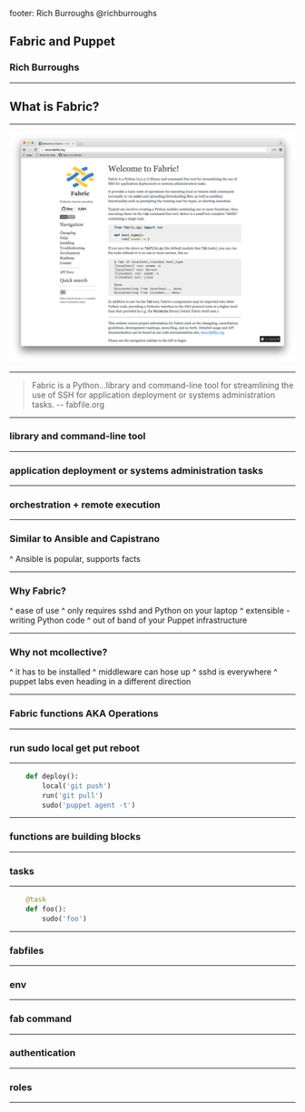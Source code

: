 footer: Rich Burroughs @richburroughs

## Fabric and Puppet

### Rich Burroughs

---

## What is Fabric?

---

![inline](images/fabfile_org.png)

---

> Fabric is a Python…library and command-line tool for streamlining the use of SSH for application deployment or systems administration tasks.
-- fabfile.org

---

### library and command-line tool

---

### application deployment or systems administration tasks

---

### orchestration + remote execution

---

### Similar to Ansible and Capistrano

^ Ansible is popular, supports facts

---

### Why Fabric?

^ ease of use
^ only requires sshd and Python on your laptop
^ extensible - writing Python code
^ out of band of your Puppet infrastructure


---

### Why not mcollective?

^ it has to be installed
^ middleware can hose up
^ sshd is everywhere
^ puppet labs even heading in a different direction

---

### Fabric functions AKA Operations

---

### run sudo local get put reboot

---

``` Python
    def deploy():
        local('git push')
        run('git pull')
        sudo('puppet agent -t')
```

---

### functions are building blocks

---

### tasks

---

``` Python
    @task
    def foo():
        sudo('foo')
```

---

### fabfiles

---

### env

---

### fab command

---

### authentication

---

### roles

---

